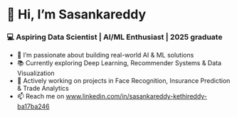 # 👋 Hi, I’m Sasankareddy

### 💻 Aspiring Data Scientist | AI/ML Enthusiast | 2025 graduate 

- 🧠 I’m passionate about building real-world AI & ML solutions
- 📚 Currently exploring Deep Learning, Recommender Systems & Data Visualization
- 💼 Actively working on projects in Face Recognition, Insurance Prediction & Trade Analytics
- 📫 Reach me on www.linkedin.com/in/sasankareddy-kethireddy-ba17ba246
